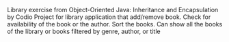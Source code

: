 Library exercise from Object-Oriented Java: Inheritance and Encapsulation by Codio
Project for library application that add/remove book. Check for availability of the book or the author. Sort the books. Can show all the books of the library or books filtered by genre, author, or title 
